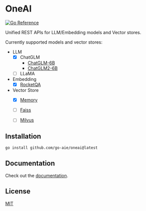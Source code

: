 # OneAI

[![Go Reference](https://pkg.go.dev/badge/go-aie/oneai/vulndb.svg)][1]

Unified REST APIs for LLM/Embedding models and Vector stores.

Currently supported models and vector stores:

- LLM
    - [x] ChatGLM
        + [ChatGLM-6B][2]
        + [ChatGLM2-6B][3]
    - [ ] LLaMA
- Embedding
    - [x] [RocketQA][4]
- Vector Store
    - [x] [Memory](vectorstore/memory)
    - [ ] [Faiss][5]
    - [ ] [Milvus][6]


## Installation

```bash
go install github.com/go-aie/oneai@latest
```

## Documentation

Check out the [documentation][1].


## License

[MIT](LICENSE)


[1]: https://pkg.go.dev/github.com/go-aie/oneai
[2]: https://github.com/THUDM/ChatGLM-6B
[3]: https://github.com/THUDM/ChatGLM2-6B
[4]: https://github.com/PaddlePaddle/RocketQA
[5]: https://github.com/facebookresearch/faiss
[6]: https://github.com/milvus-io/milvus
